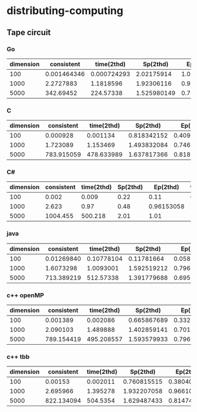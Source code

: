# distributing-computing

## Tape circuit

### Go
|dimension|consistent |time(2thd) |Sp(2thd)   |Ep(2thd)   |time(4thd) |Sp(4thd)   |Ep(4thd)   |
|---------|-----------|-----------|-----------|-----------|-----------|-----------|-----------|
|100      |0.001464346|0.000724293|2.02175914 |1.01087957 |0.000734039|1.99491580 |0.49872895 |
|1000     |2.2727883  |1.1818596  |1.92306116 |0.96153058 |1.0198447  |2.22856313 |0.55714078 |
|5000     |342.69452  |224.57338  |1.525980149|0.76299007 |328.23495  |1.044052499|0.26101312 |

### C
|dimension|consistent|time(2thd) |Sp(2thd)   |Ep(2thd)   |time(4thd) |Sp(4thd)   |Ep(4thd)   |
|---------|----------|-----------|-----------|-----------|-----------|-----------|-----------|
|100      |0.000928  |0.001134   |0.818342152|0.409171076|0.001521   |0.610124918|0.152531229|
|1000     |1.723089  |1.153469   |1.493832084|0.746916042|1.855678   |0.928549565|0.232137391|
|5000     |783.915059|478.633989 |1.637817366|0.818908683|501.116598 |1.564336648|0.391084162|

### C#
|dimension|consistent |time(2thd) |Sp(2thd)   |Ep(2thd)   |time(4thd) |Sp(4thd)   |Ep(4thd)   |
|---------|-----------|-----------|-----------|-----------|-----------|-----------|-----------|
|100      |0.002      |0.009      |0.22       |0.11       |0.006      |0.333      |0.083      |
|1000     |2.623      |0.97       |0.48       |0.96153058 |2.491      |1.053      |0.263      |
|5000     |1004.455   |500.218    |2.01       |1.01       |553.995    |1.813      |0.453278008|

### java
|dimension|consistent |time(2thd) |Sp(2thd)   |Ep(2thd)   |time(4thd) |Sp(4thd)   |Ep(4thd)   |
|---------|-----------|-----------|-----------|-----------|-----------|-----------|-----------|
|100      |0.01269840 |0.10778104 |0.11781664 |0.05890832 |0.12475548 |0.10178631 |0.025446578|
|1000     |1.6073298  |1.0093001  |1.592519212|0.796259606|0.56651604 |2.837218519|0.70930463 |
|5000     |713.389219 |512.57338  |1.391779688|0.695889844|423.23495  |1.685563111|0.421390778|

### c++ openMP
|dimension|consistent |time(2thd) |Sp(2thd)   |Ep(2thd)   |time(4thd) |Sp(4thd)   |Ep(4thd)   |
|---------|-----------|-----------|-----------|-----------|-----------|-----------|-----------|
|100      |0.001389   |0.002086   |0.665867689|0.332933845|0.007463   |0.186118183|0.046529546|
|1000     |2.090103   |1.489888   |1.402859141|0.701429571|1.916202   |1.090752958|0.27268824 |
|5000     |789.154419 |495.208557 |1.593579933|0.796789966|395.839447 |1.993622477|0.498405619|

### c++ tbb
|dimension|consistent |time(2thd) |Sp(2thd)   |Ep(2thd)   |time(4thd) |Sp(4thd)   |Ep(4thd)   |
|---------|-----------|-----------|-----------|-----------|-----------|-----------|-----------|
|100      |0.00153    |0.002011   |0.760815515|0.380407757|0.001691   |0.904790065|0.226197516|
|1000     |2.695966   |1.395278   |1.932207058|0.966103529|1.721188   |1.566340225|0.391585056|
|5000     |822.134094 |504.5354   |1.629487433|0.814743717|436.972351 |1.881432755|0.470358189|